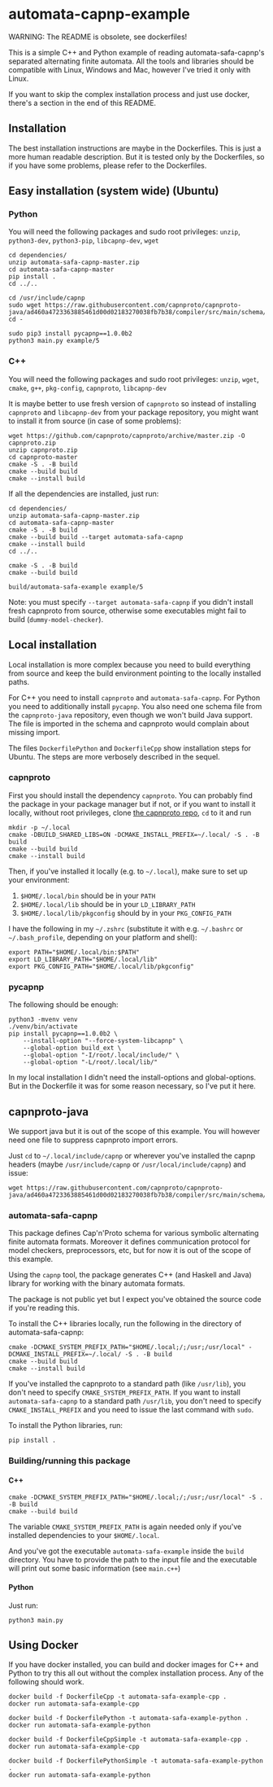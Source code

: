 # automata-capnp-example

WARNING: The README is obsolete, see dockerfiles!

This is a simple C++ and Python example of reading automata-safa-capnp's
separated alternating finite automata. All the tools and libraries should be
compatible with Linux, Windows and Mac, however I've tried it only with Linux.

If you want to skip the complex installation process and just use docker,
there's a section in the end of this README.

## Installation

The best installation instructions are maybe in the Dockerfiles. This is just a
more human readable description. But it is tested only by the Dockerfiles, so
if you have some problems, please refer to the Dockerfiles.

## Easy installation (system wide) (Ubuntu)

### Python

You will need the following packages and sudo root privileges:
`unzip`, `python3-dev`, `python3-pip`, `libcapnp-dev`, `wget`

```
cd dependencies/
unzip automata-safa-capnp-master.zip
cd automata-safa-capnp-master
pip install .
cd ../..

cd /usr/include/capnp
sudo wget https://raw.githubusercontent.com/capnproto/capnproto-java/ad460a4723363885461d00d02183270038fb7b38/compiler/src/main/schema/capnp/java.capnp
cd -

sudo pip3 install pycapnp==1.0.0b2
python3 main.py example/5
```

### C++

You will need the following packages and sudo root privileges:
`unzip`, `wget`, `cmake`, `g++`, `pkg-config`, `capnproto`, `libcapnp-dev`

It is maybe better to use fresh version of `capnproto` so instead of installing
`capnproto` and `libcapnp-dev` from your package repository, you might want to
install it from source (in case of some problems):
```
wget https://github.com/capnproto/capnproto/archive/master.zip -O capnproto.zip
unzip capnproto.zip
cd capnproto-master
cmake -S . -B build
cmake --build build
cmake --install build
```

If all the dependencies are installed, just run:

```
cd dependencies/
unzip automata-safa-capnp-master.zip
cd automata-safa-capnp-master
cmake -S . -B build
cmake --build build --target automata-safa-capnp
cmake --install build
cd ../..

cmake -S . -B build
cmake --build build

build/automata-safa-example example/5
```

Note: you must specify `--target automata-safa-capnp` if you didn't
install fresh capnproto from source, otherwise some executables might fail to
build (`dummy-model-checker`).

## Local installation

Local installation is more complex because you need to build everything from
source and keep the build environment pointing to the locally installed paths.

For C++ you need to install `capnproto` and `automata-safa-capnp`. For Python
you need to additionally install `pycapnp`. You also need one schema file from
the `capnproto-java` repository, even though we won't build Java support. The
file is imported in the schema and capnproto would complain about missing
import.

The files `DockerfilePython` and `DockerfileCpp` show installation steps for
Ubuntu. The steps are more verbosely described in the sequel.

### capnproto

First you should install the dependency `capnproto`. You can probably find the
package in your package manager but if not, or if you want to install it
locally, without root privileges, clone
[the capnproto repo](https://github.com/capnproto/capnproto), `cd` to it and run

```
mkdir -p ~/.local
cmake -DBUILD_SHARED_LIBS=ON -DCMAKE_INSTALL_PREFIX=~/.local/ -S . -B build
cmake --build build
cmake --install build
```

Then, if you've installed it locally (e.g. to `~/.local`), make sure to set up
your environment:

1. `$HOME/.local/bin` should be in your `PATH`
2. `$HOME/.local/lib` should be in your `LD_LIBRARY_PATH`
3. `$HOME/.local/lib/pkgconfig` should by in your `PKG_CONFIG_PATH`

I have the following in my `~/.zshrc` (substitute it with e.g. `~/.bashrc` or
`~/.bash_profile`, depending on your platform and shell):

```
export PATH="$HOME/.local/bin:$PATH"
export LD_LIBRARY_PATH="$HOME/.local/lib"
export PKG_CONFIG_PATH="$HOME/.local/lib/pkgconfig"
```


### pycapnp

The following should be enough:
```
python3 -mvenv venv
./venv/bin/activate
pip install pycapnp==1.0.0b2 \
    --install-option "--force-system-libcapnp" \
    --global-option build_ext \
    --global-option "-I/root/.local/include/" \
    --global-option "-L/root/.local/lib/"
```

In my local installation I didn't need the install-options and global-options.
But in the Dockerfile it was for some reason necessary, so I've put it here.


## capnproto-java

We support java but it is out of the scope of this example. You will however
need one file to suppress capnproto import errors.

Just `cd` to `~/.local/include/capnp` or wherever you've installed the capnp
headers (maybe `/usr/include/capnp` or `/usr/local/include/capnp`) and issue:
```
wget https://raw.githubusercontent.com/capnproto/capnproto-java/ad460a4723363885461d00d02183270038fb7b38/compiler/src/main/schema/capnp/java.capnp
```


### automata-safa-capnp

This package defines Cap'n'Proto schema for various symbolic alternating finite
automata formats. Moreover it defines communication protocol for model
checkers, preprocessors, etc, but for now it is out of the scope of this
example.

Using the `capnp` tool, the package generates C++ (and Haskell and Java)
library for working with the binary automata formats.

The package is not public yet but I expect you've obtained the source code if
you're reading this.

To install the C++ libraries locally, run the following in the directory of automata-safa-capnp:

```
cmake -DCMAKE_SYSTEM_PREFIX_PATH="$HOME/.local;/;/usr;/usr/local" -DCMAKE_INSTALL_PREFIX=~/.local/ -S . -B build
cmake --build build
cmake --install build
```

If you've installed the capnproto to a standard path (like `/usr/lib`), you
don't need to specify `CMAKE_SYSTEM_PREFIX_PATH`. If you want to install
`automata-safa-capnp` to a standard path `/usr/lib`, you don't need to specify
`CMAKE_INSTALL_PREFIX` and you need to issue the last command with `sudo`.

To install the Python libraries, run:

```
pip install .
```



### Building/running this package

#### C++

```
cmake -DCMAKE_SYSTEM_PREFIX_PATH="$HOME/.local;/;/usr;/usr/local" -S . -B build
cmake --build build
```

The variable `CMAKE_SYSTEM_PREFIX_PATH` is again needed only if you've
installed dependencies to your `$HOME/.local`.

And you've got the executable `automata-safa-example` inside the `build`
directory. You have to provide the path to the input file and the executable
will print out some basic information (see `main.c++`)

#### Python

Just run:

```
python3 main.py
```


## Using Docker

If you have docker installed, you can build and docker images for C++ and
Python to try this all out without the complex installation process. Any of the
following should work.

```
docker build -f DockerfileCpp -t automata-safa-example-cpp .
docker run automata-safa-example-cpp
```

```
docker build -f DockerfilePython -t automata-safa-example-python .
docker run automata-safa-example-python
```

```
docker build -f DockerfileCppSimple -t automata-safa-example-cpp .
docker run automata-safa-example-cpp
```

```
docker build -f DockerfilePythonSimple -t automata-safa-example-python .
docker run automata-safa-example-python
```
